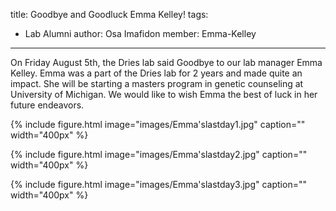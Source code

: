 title: Goodbye and Goodluck Emma Kelley!
tags:
  - Lab Alumni
author: Osa Imafidon
member: Emma-Kelley
---

On Friday August 5th, the Dries lab said Goodbye to our lab manager Emma Kelley. Emma was a part of the Dries lab for 2 years and made quite an impact. She will be starting a masters
program in genetic counseling at University of Michigan. We would like to wish Emma the best of luck in her future endeavors. 

{%
  include figure.html
  image="images/Emma'slastday1.jpg"
  caption=""
  width="400px"
%}

{%
  include figure.html
  image="images/Emma'slastday2.jpg"
  caption=""
  width="400px"
%}

{%
  include figure.html
  image="images/Emma'slastday3.jpg"
  caption=""
  width="400px"
%}

